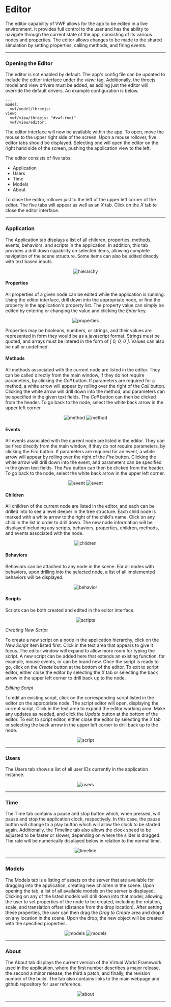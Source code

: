 <a name="editor"></a>

# Editor

The editor capability of VWF allows for the app to be edited in a live environment. It provides full control to the user and has the ability to navigate through the current state of the app, consisting of its various nodes and properties. The editor allows changes to be made to the shared simulation by setting properties, calling methods, and firing events. 

-------------------

### Opening the Editor

The editor is not enabled by default. The app's config file can be updated to include the editor interface under the *view:* tag. Additionally, the threejs model and view drivers must be added, as adding just the editor will override the default drivers. An example configuration is below.

	---
	model:
	  vwf/model/threejs:
	view:
	  vwf/view/threejs: "#vwf-root"
	  vwf/view/editor:

The editor interface will now be available within the app. To open, move the mouse to the upper right side of the screen. Upon a mouse rollover, five editor tabs should be displayed. Selecting one will open the editor on the right hand side of the screen, pushing the application view to the left.

The editor consists of five tabs:

* Application
* Users
* Time
* Models
* About

To close the editor, rollover just to the left of the upper left corner of the editor. The five tabs will appear as well as an *X* tab. Click on the *X* tab to close the editor interface. 

-------------------

### Application

The Application tab displays a list of all children, properties, methods, events, behaviors, and scripts in the application. In addition, this tab provides a drill down capability on selected items, allowing complete navigation of the scene structure. Some items can also be edited directly with text based inputs.

<div style='width:100%;text-align:center'><img src='images/editor_hierarchy.png' alt='hierarchy' /></div>

#### Properties

All properties of a given node can be edited while the application is running. Using the editor interface, drill down into the appropriate node, or find the property in the application's property list. The property value can simply be edited by entering or changing the value and clicking the *Enter* key.

<div style='width:100%;text-align:center'><img src='images/editor_properties.png' alt='properties' /></div>

Properties may be booleans, numbers, or strings, and their values are represented in form they would be as a javascript format. Strings must be quoted, and arrays must be intered in the form of *\[ 0, 0, 0 \]*. Values can also be null or undefined.

#### Methods

All methods associated with the current node are listed in the editor. They can be called directly from the main window, if they do not require parameters, by clicking the *Call* button. If parameters are required for a method, a white arrow will appear by rolling over the right of the *Call* button. Clicking the white arrow will drill down into the method, and parameters can be specified in the given text fields. The *Call* button can then be clicked from the header. To go back to the node, select the white back arrow in the upper left corner. 

<div style='width:100%;text-align:center'>
<img src='images/editor_method.png' alt='method' />
<img src='images/editor_method_2.png' alt='method' />
</div>

#### Events

All events associated with the current node are listed in the editor. They can be fired directly from the main window, if they do not require parameters, by clicking the *Fire* button.  If parameters are required for an event, a white arrow will appear by rolling over the right of the *Fire* button. Clicking the white arrow will drill down into the event, and parameters can be specified in the given text fields. The *Fire* button can then be clicked from the header. To go back to the node, select the white back arrow in the upper left corner. 

<div style='width:100%;text-align:center'>
<img src='images/editor_event.png' alt='event' />
<img src='images/editor_event_2.png' alt='event' />
</div>

#### Children

All children of the current node are listed in the editor, and each can be drilled into to see a level deeper in the tree structure. Each child node is marked with a white arrow to the right of the child's name. Click on any child in the list in order to drill down. The new node information will be displayed including any scripts, behaviors, properties, children, methods, and events associated with the node. 

<div style='width:100%;text-align:center'><img src='images/editor_children.png' alt='children' /></div>

#### Behaviors

Behaviors can be attached to any node in the scene. For all nodes with behaviors, upon drilling into the selected node, a list of all implemented behaviors will be displayed. 

<div style='width:100%;text-align:center'><img src='images/editor_behavior.png' alt='behavior' /></div>

#### Scripts

Scripts can be both created and edited in the editor interface. 

<div style='width:100%;text-align:center'><img src='images/editor_scripts.png' alt='scripts' /></div>

*Creating New Script*

To create a new script on a node in the application hierarchy, click on the *New Script* item listed first. Click in the text area that appears to give it focus. The editor window will expand to allow more room for typing the script. A new script can be added here that extends an existing function, for example, mouse events, or can be brand new. Once the script is ready to go, click on the *Create* button at the bottom of the editor. To exit to script editor, either close the editor by selecting the *X* tab or selecting the back arrow in the upper left corner to drill back up to the node. 

*Editing Script*

To edit an existing script, click on the corresponding script listed in the editor on the appropriate node. The script editor will open, displaying the current script. Click in the text area to expand the editor working area. Make any updates as needed, and click the *Update* button at the bottom of the editor. To exit to script editor, either close the editor by selecting the *X* tab or selecting the back arrow in the upper left corner to drill back up to the node. 

<div style='width:100%;text-align:center'><img src='images/editor_script.png' alt='script' /></div>

-------------------

### Users

The Users tab shows a list of all user IDs currently in the application instance.

<div style='width:100%;text-align:center'><img src='images/editor_users.png' alt='users' /></div>

-------------------

### Time

The Time tab contains a pause and stop button which, when pressed, will pause and stop the application clock, respectively. In this case, the pause button will change to a play button which will allow the clock to be started again. Additionally, the Timeline tab also allows the clock speed to be adjusted to be faster or slower, depending on where the slider is dragged. The rate will be numerically displayed below in relation to the normal time.

<div style='width:100%;text-align:center'><img src='images/editor_timeline.png' alt='timeline' /></div>

-------------------

### Models

The Models tab is a listing of assets on the server that are available for dragging into the application, creating new children in the scene. Upon opening the tab, a list of all available models on the server is displayed. Clicking on any of the listed models will drill down into that model, allowing the user to set properties of the node to be created, including the rotation, scale, and translation offset (distance from the drop location). After setting these properties, the user can then drag the *Drag to Create* area and drop it on any location in the scene. Upon the drop, the new object will be created with the specified properties. 

<div style='width:100%;text-align:center'>
<img src='images/editor_models.png' alt='models' />
<img src='images/editor_models_2.png' alt='models' />
</div>

-------------------

### About

The About tab displays the current version of the Virtual World Framework used in the application, where the first number describes a major release, the second a minor release, the third a patch, and finally, the revision number of the build. The tab also contains links to the main webpage and github repository for user reference.

<div style='width:100%;text-align:center'><img src='images/editor_about.png' alt='about' /></div>

-------------------

